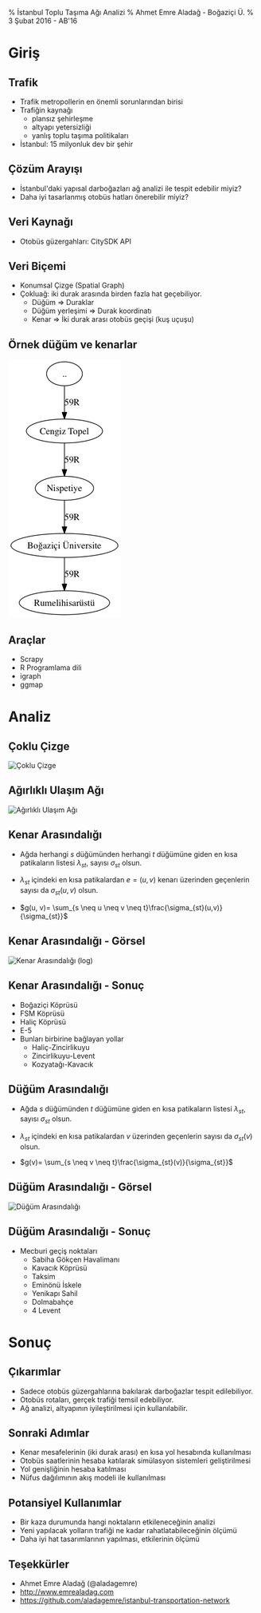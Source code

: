 % İstanbul Toplu Taşıma Ağı Analizi
% Ahmet Emre Aladağ - Boğaziçi Ü.
% 3 Şubat 2016 - AB'16

# Giriş

## Trafik

* Trafik metropollerin en önemli sorunlarından birisi
* Trafiğin kaynağı
    * plansız şehirleşme
    * altyapı yetersizliği
    * yanlış toplu taşıma politikaları
* İstanbul: 15 milyonluk dev bir şehir  

## Çözüm Arayışı

* İstanbul'daki yapısal darboğazları ağ analizi ile tespit edebilir miyiz?
* Daha iyi tasarlanmış otobüs hatları önerebilir miyiz?

## Veri Kaynağı

* Otobüs güzergahları: CitySDK API

## Veri Biçemi

* Konumsal Çizge (Spatial Graph)
* Çokluağ: iki durak arasında birden fazla hat geçebiliyor.
    * Düğüm => Duraklar
    * Düğüm yerleşimi => Durak koordinatı
    * Kenar => İki durak arası otobüs geçişi (kuş uçuşu)

## Örnek düğüm ve kenarlar

![Ağdan kesit](img-sunum/59r.png)

## Araçlar

* Scrapy
* R Programlama dili
* igraph
* ggmap

# Analiz

## Çoklu Çizge

![Çoklu Çizge](img/map1-multigraph.png)

## Ağırlıklı Ulaşım Ağı

![Ağırlıklı Ulaşım Ağı](img/map2-weighted-network.png)

## Kenar Arasındalığı

* Ağda herhangi $s$ düğümünden herhangi $t$ düğümüne giden en kısa patikaların listesi $\lambda_{st}$, sayısı $\sigma_{st}$ olsun.
* $\lambda_{st}$ içindeki en kısa patikalardan $e = (u, v)$ kenarı üzerinden geçenlerin sayısı da $\sigma_{st}(u, v)$ olsun.

* $g(u, v)= \sum_{s \neq u \neq v \neq t}\frac{\sigma_{st}(u,v)}{\sigma_{st}}$


## Kenar Arasındalığı - Görsel

![Kenar Arasındalığı (log)](img/map3-edge-betweenness.png)

## Kenar Arasındalığı - Sonuç

* Boğaziçi Köprüsü
* FSM Köprüsü
* Haliç Köprüsü
* E-5
* Bunları birbirine bağlayan yollar
    * Haliç-Zincirlikuyu
    * Zincirlikuyu-Levent
    * Kozyatağı-Kavacık

## Düğüm Arasındalığı

* Ağda $s$ düğümünden $t$ düğümüne giden en kısa patikaların listesi $\lambda_{st}$, sayısı $\sigma_{st}$ olsun.
* $\lambda_{st}$ içindeki en kısa patikalardan $v$ üzerinden geçenlerin sayısı da $\sigma_{st}(v)$ olsun.

* $g(v)= \sum_{s \neq v \neq t}\frac{\sigma_{st}(v)}{\sigma_{st}}$

## Düğüm Arasındalığı - Görsel

![Düğüm Arasındalığı](img/map4-node-betweenness.png)

## Düğüm Arasındalığı - Sonuç

* Mecburi geçiş noktaları
    * Sabiha Gökçen Havalimanı
    * Kavacık Köprüsü
    * Taksim
    * Eminönü İskele
    * Yenikapı Sahil
    * Dolmabahçe
    * 4 Levent

# Sonuç

## Çıkarımlar

* Sadece otobüs güzergahlarına bakılarak darboğazlar tespit edilebiliyor.
* Otobüs rotaları, gerçek trafiği temsil edebiliyor.
* Ağ analizi, altyapının iyileştirilmesi için kullanılabilir.

## Sonraki Adımlar

* Kenar mesafelerinin (iki durak arası) en kısa yol hesabında kullanılması
* Otobüs saatlerinin hesaba katılarak simülasyon sistemleri geliştirilmesi
* Yol genişliğinin hesaba katılması
* Nüfus dağılımının akış modeli ile kullanılması

## Potansiyel Kullanımlar

* Bir kaza durumunda hangi noktaların etkileneceğinin analizi
* Yeni yapılacak yolların trafiği ne kadar rahatlatabileceğinin ölçümü
* Daha iyi hat tasarımlarının yapılması, etkilerinin ölçümü

## Teşekkürler

* Ahmet Emre Aladağ (@aladagemre)
* http://www.emrealadag.com
* https://github.com/aladagemre/istanbul-transportation-network
